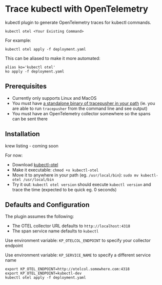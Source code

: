 # Trace kubectl with OpenTelemetry

kubectl plugin to generate OpenTelemetry traces for kubectl commands.

```
kubectl otel <Your Existing Command>
```

For example:

```
kubectl otel apply -f deployment.yaml
```

This can be aliased to make it more automated:

```
alias ko='kubectl otel'
ko apply -f deployment.yaml
```

## Prerequisites
- Currently only supports Linux and MacOS
- You must have [a standalone binary of tracepusher in your path](https://github.com/agardnerIT/tracepusher/releases/latest) (ie. you are able to run `tracepusher` from the command line and see output)
- You must have an OpenTelemetry collector somewhere so the spans can be sent there

## Installation

krew listing - coming soon

For now:
- Download [kubectl-otel](kubectl-otel)
- Make it executable: `chmod +x kubectl-otel`
- Move it to anywhere in your path (eg. `/usr/local/bin`): `sudo mv kubectl-otel /usr/local/bin`
- Try it out: `kubectl otel version` should execute `kubectl version` and trace the time (expected to be quick eg. 0 seconds)

## Defaults and Configuration

The plugin assumes the following:

- The OTEL collector URL defaults to `http://localhost:4318`
- The span service name defaults to `kubectl`

Use environment variable: `KP_OTELCOL_ENDPOINT` to specify your collector endpoint

Use environment variable: `KP_SERVICE_NAME` to specify a different service name

```
export KP_OTEL_ENDPOINT=http://otelcol.somewhere.com:4318
export KP_OTEL_ENDPOINT=kubectl-dev
kubectl otel apply -f deployment.yaml
```
